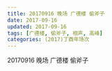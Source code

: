 ```yaml
---
title: 20170916 晚场 广德楼 偷斧子 
date: 2017-09-16
updated: 2017-09-16
tags: [广德楼, 偷斧子, 相声, 高峰] 
categories: (2017)丁酉年场次 
---
```

20170916 晚场 广德楼 偷斧子 
